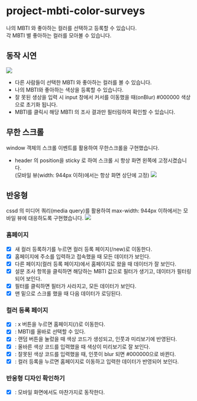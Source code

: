 # project-mbti-color-surveys
나의 MBTI 와 좋아하는 컬러를 선택하고 등록할 수 있습니다. \
각 MBTI 별 좋아하는 컬러를 모아볼 수 있습니다.

## 동작 시연
![](https://ifh.cc/g/4cMLMf.gif)
- 다른 사람들이 선택한 MBTI 와 좋아하는 컬러를 볼 수 있습니다.
- 나의 MBTI와 좋아하는 색상을 등록할 수 있습니다.
- 잘 못된 생상을 입력 시 input 창에서 커서를 이동했을 때(onBlur) #000000 색상으로 초기화 됩니다.
- MBTI를 클릭시 해당 MBTI 의 조사 결과만 필터링하여 확인할 수 있습니다.

## 무한 스크롤
window 객체의 스크롤 이벤트를 활용하여 무한스크롤을 구현했습니다.
- header 의 position을 sticky 로 하여 스크롤 시 항상 화면 왼쪽에 고정시켰습니다. \
(모바일 뷰(width: 944px 이하)에서는 항상 화면 상단에 고정)
![](https://ifh.cc/g/Ova7WJ.gif)

## 반응형
cssd 의 미디어 쿼리(media query)를 활용하여 max-width: 944px 이하에서는 모바일 뷰에 대응하도록 구현했습니다.
![](https://ifh.cc/g/MFoHLj.gif)

### 홈페이지
- [x] 새 컬러 등록하기를 누르면 컬러 등록 페이지(/new)로 이동한다.
- [x] 홈페이지에 주소를 입력하고 접속했을 때 모든 데이터가 보인다.
- [x] 다른 페이지(컬러 등록 페이지)에서 홈페이지로 왔을 때 데이터가 잘 보인다.
- [x] 설문 조사 항목을 클릭하면 해당하는 MBTI 값으로 필터가 생기고, 데이터가 필터링되어 보인다.
- [x] 필터를 클릭하면 필터가 사라지고, 모든 데이터가 보인다.
- [x] 맨 밑으로 스크롤 했을 때 다음 데이터가 로딩된다.

### 컬러 등록 페이지
- [x] : x 버튼을 누르면 홈페이지(/)로 이동한다.
- [x] : MBTI를 올바로 선택할 수 있다.
- [x] : 랜덤 버튼을 눌렀을 때 색상 코드가 생성되고, 인풋과 미리보기에 반영된다.
- [x] : 올바른 색상 코드를 입력했을 때 색상이 미리보기로 잘 보인다.
- [x] : 잘못된 색상 코드를 입력했을 때, 인풋이 blur 되면 #000000으로 바뀐다.
- [x] : 컬러 등록을 누르면 홈페이지로 이동하고 입력한 데이터가 반영되어 보인다.

### 반응형 디자인 확인하기
- [x] : 모바일 화면에서도 마찬가지로 동작한다.
